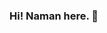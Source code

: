 ### Hi! Naman here. 👋

<!--
#### Coding | Startup | Esports

- 🌱 Exploring new technologies and developing robust and scalable software systems.
- 💼 Working as a Freelance Full-Stack Web Developer.
- 🤔 Constantly learning more & more about new web technologies
- ✍️ Pursuing Esports, Game Development and Blog Writing as hobbies/side hustles.
- ⚡ Fun fact: No Fun Fact!
-->
